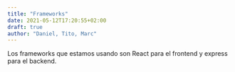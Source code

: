 ```yaml
---
title: "Frameworks"
date: 2021-05-12T17:20:55+02:00
draft: true
author: "Daniel, Tito, Marc"
---
```


Los frameworks que estamos usando son React para el frontend y express para el backend.